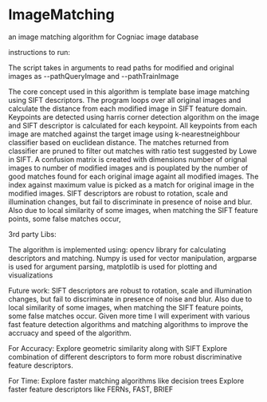 # ImageMatching
an image matching algorithm for Cogniac image database

instructions to run:

The script takes in arguments to read paths for modified and original images as --pathQueryImage and --pathTrainImage

The core concept used in this algorithm is template base image matching using SIFT descriptors. 
The program loops over all original images and calculate the distance from each modified image in 
SIFT feature domain. Keypoints are detected using harris corner detection algorithm on the image and SIFT 
descriptor is calculated for each keypoint. All keypoints from each image are matched against the target image 
using k-nearestneighbour classifier based on euclidean distance. The matches returned from classifier are pruned 
to filter out matches with ratio test suggested by Lowe in SIFT. A confusion matrix is created with dimensions 
number of orignal images to number of modified images and is pouplated by the number of good matches found for each 
original image againt all modified images. The index against maximum value is picked as a match for original image 
in the modified images. SIFT descriptors are robust to rotation, scale and illumination changes, but fail to 
discriminate in presence of noise and blur. Also due to local similarity of some images, when matching the SIFT feature
points, some false matches occur,

3rd party Libs:

The algorithm is implemented using:
opencv library for calculating descriptors and matching. 
Numpy is used for vector manipulation,
argparse is used for argument parsing,
matplotlib is used for plotting and visualizations

Future work:
SIFT descriptors are robust to rotation, scale and illumination changes, but fail to discriminate 
in presence of noise and blur. Also due to local similarity of some images, when matching the SIFT 
feature points, some false matches occur. Given more time I will experiment with various fast feature 
detection algorithms and matching algorithms to improve the accruacy and speed of the algorithm. 

For Accuracy:
Explore geometric similarity along with SIFT
Explore combination of different descriptors to form more robust discriminative feature descriptors.


For Time:
Explore faster matching algorithms like decision trees
Explore faster feature descriptors like FERNs, FAST, BRIEF



